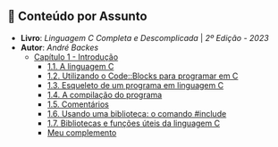 
## 📖 **Conteúdo por Assunto**
- **Livro**: *Linguagem C Completa e Descomplicada* | *2º Edição - 2023*
- **Autor**: *André Backes*
  - [Capítulo 1 - Introdução](books/linguagem-c/linguagem-c-completa-e-descomplicada/capitulo1.md)
      - [1.1. A linguagem C](books/linguagem-c/linguagem-c-completa-e-descomplicada/capitulo1.md#11-a-linguagem-c)
      - [1.2. Utilizando o Code::Blocks para programar em C](books/linguagem-c/linguagem-c-completa-e-descomplicada/capitulo1.md#12-utilizando-o-codeblocks-para-programar-em-c)
      - [1.3. Esqueleto de um programa em linguagem C](books/linguagem-c/linguagem-c-completa-e-descomplicada/capitulo1.md#13-esqueleto-de-um-programa-em-linguagem-c)
      - [1.4. A compilação do programa](books/linguagem-c/linguagem-c-completa-e-descomplicada/capitulo1.md#14-a-compilacao-do-programa)
      - [1.5. Comentários](books/linguagem-c/linguagem-c-completa-e-descomplicada/capitulo1.md#15-comentarios)
      - [1.6. Usando uma biblioteca: o comando #include](books/linguagem-c/linguagem-c-completa-e-descomplicada/capitulo1.md#16-usando-uma-biblioteca-o-comando-include)
      - [1.7. Bibliotecas e funções úteis da linguagem C](books/linguagem-c/linguagem-c-completa-e-descomplicada/capitulo1.md#17-bibliotecas-e-funcoes-uteis-da-linguagem-c)
      - [Meu complemento](books/linguagem-c/linguagem-c-completa-e-descomplicada/capitulo1.md#meu-complemento)
